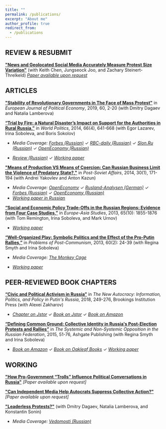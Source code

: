```yaml
---
title: ""
permalink: /publications/
excerpt: "About me"
author_profile: true
redirect_from: 
  - /publications
---
```


## REVIEW & RESUBMIT

[**"News and Geolocated Social Media Accurately Measure Protest Size Variation"**](#under-review) (with Keith Chen, Jungseock Joo, and Zachary Steinert-Threlkeld) *[Paper available upon request](#request)*

## ARTICLES

[**"Stability of Revolutionary Governments in The Face of Mass Protest"**](https://doi.org/10.1016/j.ejpoleco.2019.08.003) in *European Journal of Political Economy*, 2019, 60, 2-20 (with Dmitry Dagaev and Natalia Lamberova)


[**“Trial by Fire: a Natural Disaster’s Impact on Support for the Authorities in Rural Russia,”**](http://dx.doi.org/10.1017/S0043887114000215) in *World Politics*, 2014, 66(4), 641-668  (with Egor Lazarev, Irina Soboleva, and Boris Sokolov) 

* _Media Coverage:_ [_Forbes (Russian)_](http://www.forbes.ru/mneniya-column/tsennosti/263735-ekran-voiny-kak-televidenie-pogruzhaet-naselenie-v-paralellnuyu-real) ✓  [_RBC-daily  (Russian)_](http://www.rbcdaily.ru/politics/562949982701139)   ✓  [_Slon.Ru  (Russian)_](http://slon.ru/economics/kak_rossiyskie_derevni_sgoreli_vo_slavu_putina-763366.xhtml)   ✓  [_OpenEconomy  (Russian)_](http://opec.ru/1632624.html) 

* [_Review (Russian)_](http://www.hse.ru/data/2012/03/31/1265112211/TbF%20Description%20SocEcon%20Sobolev.pdf)  ✓  [_Working paper_](http://papers.ssrn.com/sol3/papers.cfm?abstract_id=2011975)

[**"Means of Production VS Means of Coercion: Can Russian Business Limit the Violence of Predatory State?,"**](http://www.tandfonline.com/doi/full/10.1080/1060586X.2013.859434) in *Post-Soviet Affairs*, 2014, 30(1), 171-194 (with Andrei Yakovlev and Anton Kazun)

* _Media Coverage:_  [_OpenEconomy_](http://opec.ru/en/1616488.html) ✓  [_Rusland-Analysen (German)_](http://www.laender-analysen.de/russland/pdf/RusslandAnalysen270.pdf) ✓  [_Forbes (Russian)_](http://www.forbes.ru/mneniya-column/siloviki/249581-nauchilsya-li-rossiiskii-biznes-zashchishchatsya-ot-silovikov) ✓ [_OpenEconomy (Russian)_](http://opec.ru/1616488.html) 
* [_Working paper in Russian_](http://www.hse.ru/data/2014/01/13/1340784149/WP1_2014_01_f.pdf)


[**“Social and Economic Policy Trade-Offs  in the Russian Regions: Evidence from Four Case Studies,”**](http://www.tandfonline.com/doi/full/10.1080/09668136.2013.838055) in *Europe-Asia Studies*, 2013, 65(10): 1855-1876 (with Tom Remington, Irina Soboleva, and Mark Urnov) 

* [_Working paper_](http://papers.ssrn.com/sol3/papers.cfm?abstract_id=1993013)

[**“Well-Organized Play: Symbolic Politics and the Effect of the Pro-Putin Rallies,”**](https://doi.org/10.2753/PPC1075-8216600203) in *Problems of Post-Communism*, 2013, 60(2): 24-39 (with Regina Smyth and Irina Soboleva) 

* _Media Coverage:_ [_The Monkey Cage_](http://themonkeycage.org/2012/03/02/the-complicated-views-of-pro-and-anti-putin-protestors/)

* [_Working paper_](http://papers.ssrn.com/sol3/papers.cfm?abstract_id=2156342)

## PEER-REVIEWED BOOK CHAPTERS

[**“Civic and Political Activism in Russia”**](http://www.jstor.org/stable/10.7864/j.ctt1zkjzsh.13) in *The New Autocracy: Information, Politics, and Policy in Putin's Russia*, 2018, 249-276, Brookings Institution Press (with Alexei Zakharov)

* [_Chapter on Jstor_](http://www.jstor.org/stable/10.7864/j.ctt1zkjzsh.13)  ✓  [_Book on Jstor_](http://www.jstor.org/stable/10.7864/j.ctt1zkjzsh)  ✓  [_Book on Amazon_](https://www.amazon.com/New-Autocracy-Information-Politics-Policy-ebook/dp/B06XNXG12Z/ref=sr_1_1?ie=UTF8&qid=1519337387&sr=8-1&keywords=The+New+Autocracy%3A+Information%2C+Politics%2C+and+Policy+in+Putin%27s+Russia)

[**“Defining Common Ground: Collective Identity in Russia's Post-Election Protests and Rallies”**](https://AntonSobolev.github.com/files/2013-Defining-Commong-Ground.pdf) in *The Systemic and Non-Systemic Opposition in the Russian Federation*, 2015, 51-76, Ashgate Publishing (with Regina Smyth and Irina Soboleva)

* [_Book on Amazon_](https://www.amazon.com/Systemic-Non-Systemic-Opposition-Russian-Federation-ebook/dp/B01CIKO3M0/ref=sr_1_1?ie=UTF8&qid=1525569981&sr=8-1&keywords=The+Systemic+and+Non-Systemic+Opposition+in+the+Russian+Federation) ✓ [_Book on Oakleaf Books_](http://www.oakleafbooks.se/index.php?route=product/product&manufacturer_id=Ross,%20Cameron&product_id=19129309)  ✓  [_Working paper_](https://AntonSobolev.github.com/files/2013-Defining-Commong-Ground.pdf)


## WORKING

[**"How Pro-Government “Trolls” Influence Political Conversations in Russia"**](#published-works) *[Paper available upon request]*

[**"Can Independent Media Help Autocrats Suppress Collective Action?"**](#published-works) *[Paper available upon request]*

[**"Leaderless Protests?"**](#published-works) (with Dmitry Dagaev, Natalia Lamberova, and Konstantin Sonin)

* _Media Coverage:_ [_Vedomosti (Russian)_](http://www.vedomosti.ru/opinion/articles/2015/04/23/nevinosimaya-legkost-politicheskogo-liderstva) 

